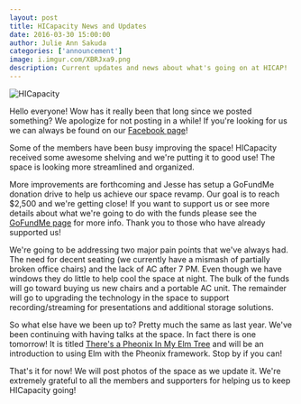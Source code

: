 ```yaml
---
layout: post
title: HICapacity News and Updates
date: 2016-03-30 15:00:00
author: Julie Ann Sakuda
categories: ['announcement']
image: i.imgur.com/XBRJxa9.png
description: Current updates and news about what's going on at HICAP!
---
```

![HICapacity](http://i.imgur.com/XBRJxa9.png)

Hello everyone! Wow has it really been that long since we posted something? We apologize for not posting in a while! If you're looking for us we can always be found on our [Facebook page](https://www.facebook.com/hicapacity/)!

Some of the members have been busy improving the space! HICapacity received some awesome shelving and we're putting it to good use! The space is looking more streamlined and organized.

More improvements are forthcoming and Jesse has setup a GoFundMe donation drive to help us achieve our space revamp. Our goal is to reach $2,500 and we're getting close! If you want to support us or see more details about what we're going to do with the funds please see the [GoFundMe page](https://www.gofundme.com/hjp7xuhw) for more info. Thank you to those who have already supported us!

We're going to be addressing two major pain points that we've always had. The need for decent seating (we currently have a mismash of partially broken office chairs) and the lack of AC after 7 PM. Even though we have windows they do little to help cool the space at night. The bulk of the funds will go toward buying us new chairs and a portable AC unit. The remainder will go to upgrading the technology in the space to support recording/streaming for presentations and additional storage solutions.

So what else have we been up to? Pretty much the same as last year. We've been continuing with having talks at the space. In fact there is one tomorrow! It is titled [There's a Pheonix In My Elm Tree](https://hnl.io/events/256?n=There-s-a-Phoenix-In-My-Elm-Tree) and will be an introduction to using Elm with the Pheonix framework. Stop by if you can!

That's it for now! We will post photos of the space as we update it. We're extremely grateful to all the members and supporters for helping us to keep HICapacity going!
